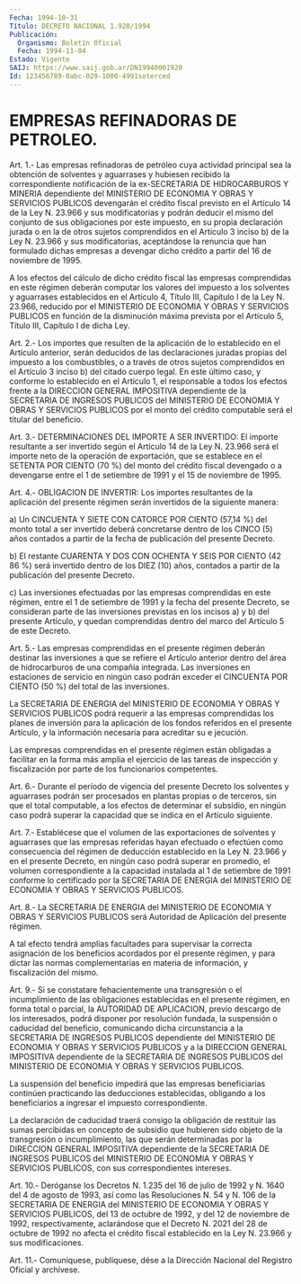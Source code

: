 ```yaml
---
Fecha: 1994-10-31
Título: DECRETO NACIONAL 1.920/1994
Publicación:
  Organismo: Boletín Oficial
  Fecha: 1994-11-04
Estado: Vigente
SAIJ: https://www.saij.gob.ar/DN19940001920
Id: 123456789-0abc-029-1000-4991soterced
---
```

# EMPRESAS REFINADORAS DE PETROLEO.

<a id="1"></a>
Art. 1.- Las empresas refinadoras de petróleo cuya actividad principal sea la obtención de solventes y aguarrases y hubiesen recibido la correspondiente notificación de la ex-SECRETARIA DE HIDROCARBUROS Y MINERIA dependiente del MINISTERIO DE ECONOMIA Y OBRAS Y SERVICIOS PUBLICOS devengarán el crédito fiscal previsto en el Artículo 14 de la Ley N. 23.966 y sus modificatorias y podrán deducir el mismo del conjunto de sus obligaciones por este impuesto, en su propia declaración jurada o en la de otros sujetos comprendidos en el Artículo 3 inciso b) de la Ley N. 23.966 y sus modificatorias, aceptándose la renuncia que han formulado dichas empresas a devengar dicho crédito a partir del 16 de noviembre de 1995.

A los efectos del cálculo de dicho crédito fiscal las empresas comprendidas en este régimen deberán computar los valores del impuesto a los solventes y aguarrases establecidos en el Artículo 4, Título III, Capítulo I de la Ley N. 23.966, reducido por el MINISTERIO DE ECONOMIA Y OBRAS Y SERVICIOS PUBLICOS en función de la disminución máxima prevista por el Artículo 5, Título III, Capítulo I de dicha Ley.

<a id="2"></a>
Art. 2.- Los importes que resulten de la aplicación de lo establecido en el Artículo anterior, serán deducidos de las declaraciones juradas propias del impuesto a los combustibles, o a través de otros sujetos comprendidos en el Artículo 3 inciso b) del citado cuerpo legal. En este último caso, y conforme lo establecido en el Artículo 1, el responsable a todos los efectos frente a la DIRECCION GENERAL IMPOSITIVA dependiente de la SECRETARIA DE INGRESOS PUBLICOS del MINISTERIO DE ECONOMIA Y OBRAS Y SERVICIOS PUBLICOS por el monto del crédito computable será el titular del beneficio.

<a id="3"></a>
Art. 3.- DETERMINACIONES DEL IMPORTE A SER INVERTIDO: El importe resultante a ser invertido según el Artículo 14 de la Ley N. 23.966 será el importe neto de la operación de exportación, que se establece en el SETENTA POR CIENTO (70 %) del monto del crédito fiscal devengado o a devengarse entre el 1 de setiembre de 1991 y el 15 de noviembre de 1995.

<a id="4"></a>
Art. 4.- OBLIGACION DE INVERTIR: Los importes resultantes de la aplicación del presente régimen serán invertidos de la siguiente manera:

a) Un CINCUENTA Y SIETE CON  CATORCE  POR  CIENTO  (57,14  %)  del monto  total a ser invertido deberá concretarse dentro de los CINCO (5) años  contados a partir de la fecha de publicación del presente Decreto.

b) El restante  CUARENTA  Y  DOS CON OCHENTA Y SEIS POR CIENTO (42 86 %) será invertido dentro de  los  DIEZ  (10)  años,  contados  a partir de la publicación del presente Decreto.

c) Las inversiones efectuadas por las empresas comprendidas en este régimen, entre el 1 de setiembre de 1991 y la fecha del presente Decreto, se consideran parte de las inversiones previstas en los incisos a) y b) del presente Artículo, y quedan comprendidas dentro del marco del Artículo 5 de este Decreto.

<a id="5"></a>
Art. 5.- Las empresas comprendidas en el presente régimen deberán destinar las inversiones a que se refiere el Artículo anterior dentro del área de hidrocarburos de una compañía integrada. Las inversiones en estaciones de servicio en ningún caso podrán exceder el CINCUENTA POR CIENTO (50 %) del total de las inversiones.

La SECRETARIA DE ENERGIA del MINISTERIO DE ECONOMIA Y OBRAS Y SERVICIOS PUBLICOS podrá requerir a las empresas comprendidas los planes de inversión para la aplicación de los fondos referidos en el presente Artículo, y la información necesaria  para acreditar su e jecución.

Las empresas comprendidas en el presente régimen están  obligadas a facilitar en la forma más amplia el ejercicio de las tareas de inspección y fiscalización por parte de los funcionarios competentes.

<a id="6"></a>
Art. 6.- Durante el período de vigencia del presente Decreto los solventes y aguarrases podrán ser procesados en plantas propias o de terceros, sin que el total computable, a los efectos de determinar el subsidio, en ningún caso podrá superar la capacidad que se indica en el Artículo siguiente.

<a id="7"></a>
Art. 7.- Establécese que el volumen de las exportaciones de solventes y aguarrases que las empresas referidas hayan efectuado o efectúen como consecuencia del régimen de deducción establecido en la Ley N. 23.966 y en el presente Decreto, en ningún caso podrá superar en promedio, el volumen correspondiente a la capacidad instalada al 1 de setiembre de 1991 conforme lo certificado por la SECRETARIA DE ENERGIA del MINISTERIO DE ECONOMIA Y OBRAS Y SERVICIOS PUBLICOS.

<a id="8"></a>
Art. 8.- La SECRETARIA DE ENERGIA del MINISTERIO DE ECONOMIA Y OBRAS Y SERVICIOS PUBLICOS será Autoridad de Aplicación del presente régimen.

A tal efecto tendrá amplias facultades para supervisar la correcta asignación de los beneficios acordados por el presente régimen, y para dictar las normas complementarias en materia de información, y fiscalización del mismo.

<a id="9"></a>
Art. 9.- Si se constatare fehacientemente una transgresión o el incumplimiento de las obligaciones establecidas en el presente régimen, en forma total o parcial, la AUTORIDAD DE APLICACION, previo descargo de los interesados, podrá disponer por resolución fundada, la suspensión o caducidad del beneficio, comunicando dicha circunstancia a la SECRETARIA DE INGRESOS PUBLICOS dependiente del MINISTERIO DE ECONOMIA Y OBRAS Y SERVICIOS PUBLICOS y a la DIRECCION GENERAL IMPOSITIVA dependiente de la SECRETARIA DE INGRESOS PUBLICOS del MINISTERIO DE ECONOMIA Y OBRAS Y SERVICIOS PUBLICOS.

La suspensión del beneficio impedirá que las empresas beneficiarias continúen practicando las deducciones establecidas, obligando a los beneficiarios a ingresar el impuesto correspondiente.

La declaración de caducidad traerá consigo la obligación de restituir las sumas percibidas en concepto de subsidio que hubieren sido objeto de la transgresión o incumplimiento, las que serán determinadas por la DIRECCION GENERAL IMPOSITIVA dependiente de la SECRETARIA DE INGRESOS PUBLICOS del MINISTERIO DE ECONOMIA Y OBRAS Y SERVICIOS PUBLICOS, con sus correspondientes intereses.

<a id="10"></a>
Art. 10.- Deróganse los Decretos N. 1.235 del 16 de julio de 1992 y N. 1640 del 4 de agosto de 1993, así como las Resoluciones N. 54 y N. 106 de la SECRETARIA DE ENERGIA del MINISTERIO DE ECONOMIA Y OBRAS Y SERVICIOS PUBLICOS, del 13 de octubre de 1992, y del 12 de noviembre de 1992, respectivamente, aclarándose que el Decreto N. 2021 del 28 de octubre de 1992 no afecta el crédito fiscal establecido en la Ley N. 23.966 y sus modificaciones.

<a id="11"></a>
Art. 11.- Comuníquese, publíquese, dése a la Dirección Nacional del Registro Oficial y archívese.